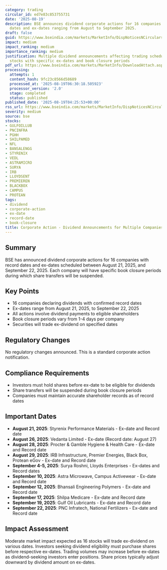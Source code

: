 ```yaml
---
category: trading
circular_id: ed7e83c853755731
date: '2025-08-19'
description: BSE announces dividend corporate actions for 16 companies with record
  dates and ex-dates ranging from August to September 2025.
draft: false
guid: https://www.bseindia.com/markets/MarketInfo/DispNoticesNCirculars.aspx?Noticeid={1EA72C6D-187D-4EC2-BB36-283A12E42CE6}&noticeno=20250819-1&dt=08/19/2025&icount=1&totcount=2&flag=0
impact: medium
impact_ranking: medium
importance_ranking: medium
justification: Multiple dividend announcements affecting trading schedules for 16
  stocks with specific ex-dates and book closure periods
pdf_url: https://www.bseindia.com/markets/MarketInfo/DownloadAttach.aspx?id=20250819-1&attachedId=563e7962-d16f-450e-86b6-a6496bd021d5
processing:
  attempts: 1
  content_hash: 9fc23c8566d58689
  processed_at: '2025-08-19T06:30:18.505923'
  processor_version: '2.0'
  stage: completed
  status: published
published_date: '2025-08-19T04:25:53+00:00'
rss_url: https://www.bseindia.com/markets/MarketInfo/DispNoticesNCirculars.aspx?Noticeid={1EA72C6D-187D-4EC2-BB36-283A12E42CE6}&noticeno=20250819-1&dt=08/19/2025&icount=1&totcount=2&flag=0
severity: medium
source: bse
stocks:
- GULFOILLUB
- PNCINFRA
- PGHH
- SHILPAMED
- NFL
- BANSALENGG
- STYRENIX
- VEDL
- ASTRAMICRO
- SURYA
- IRB
- LLOYDSENT
- PREMIEREN
- BLACKBOX
- CAMPUS
- PROTEAN
tags:
- dividend
- corporate-action
- ex-date
- record-date
- book-closure
title: Corporate Action - Dividend Announcements for Multiple Companies
---
```


## Summary

BSE has announced dividend corporate actions for 16 companies with record dates and ex-dates scheduled between August 21, 2025, and September 22, 2025. Each company will have specific book closure periods during which share transfers will be suspended.

## Key Points

- 16 companies declaring dividends with confirmed record dates
- Ex-dates range from August 21, 2025, to September 22, 2025
- All actions involve dividend payments to eligible shareholders
- Book closure periods vary from 1-4 days per company
- Securities will trade ex-dividend on specified dates

## Regulatory Changes

No regulatory changes announced. This is a standard corporate action notification.

## Compliance Requirements

- Investors must hold shares before ex-date to be eligible for dividends
- Share transfers will be suspended during book closure periods
- Companies must maintain accurate shareholder records as of record dates

## Important Dates

- **August 21, 2025**: Styrenix Performance Materials - Ex-date and Record date
- **August 26, 2025**: Vedanta Limited - Ex-date (Record date: August 27)
- **August 28, 2025**: Procter & Gamble Hygiene & Health Care - Ex-date and Record date
- **August 29, 2025**: IRB Infrastructure, Premier Energies, Black Box, Protean eGov - Ex-date and Record date
- **September 4-5, 2025**: Surya Roshni, Lloyds Enterprises - Ex-dates and Record dates
- **September 10, 2025**: Astra Microwave, Campus Activewear - Ex-date and Record date
- **September 12, 2025**: Bhansali Engineering Polymers - Ex-date and Record date
- **September 17, 2025**: Shilpa Medicare - Ex-date and Record date
- **September 19, 2025**: Gulf Oil Lubricants - Ex-date and Record date
- **September 22, 2025**: PNC Infratech, National Fertilizers - Ex-date and Record date

## Impact Assessment

Moderate market impact expected as 16 stocks will trade ex-dividend on various dates. Investors seeking dividend eligibility must purchase shares before respective ex-dates. Trading volumes may increase before ex-dates as dividend-seeking investors enter positions. Share prices typically adjust downward by dividend amount on ex-dates.